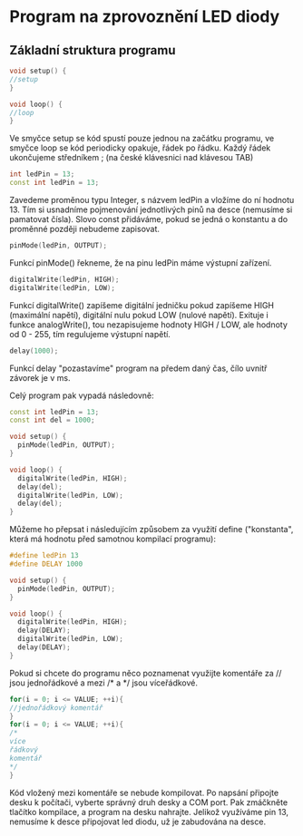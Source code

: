 # Program na zprovoznění LED diody
## Základní struktura programu
```cpp
void setup() {
//setup
}

void loop() {
//loop
}
```
Ve smyčce setup se kód spustí pouze jednou na začátku programu, ve smyčce loop se kód periodicky opakuje, řádek po řádku.
Každý řádek ukončujeme středníkem ; (na české klávesnici nad klávesou TAB)
```cpp
int ledPin = 13;
const int ledPin = 13;
```
Zavedeme proměnou typu Integer, s názvem ledPin a vložíme do ní hodnotu 13. Tím si usnadníme pojmenování jednotlivých pinů na desce (nemusíme si pamatovat čísla). Slovo const přidáváme, pokud se jedná o konstantu a do proměnné později nebudeme zapisovat.
```cpp
pinMode(ledPin, OUTPUT);
```
Funkcí pinMode() řekneme, že na pinu ledPin máme výstupní zařízení.
```cpp
digitalWrite(ledPin, HIGH);
digitalWrite(ledPin, LOW);
```
Funkcí digitalWrite() zapíšeme digitální jedničku pokud zapíšeme HIGH (maximální napětí), digitální nulu pokud LOW (nulové napětí). Exituje i funkce analogWrite(), tou nezapisujeme hodnoty HIGH / LOW, ale hodnoty od 0 - 255, tím regulujeme výstupní napětí.
```cpp
delay(1000);
```
Funkcí delay "pozastavíme" program na předem daný čas, čílo uvnitř závorek je v ms.

Celý program pak vypadá následovně:
```cpp
const int ledPin = 13;
const int del = 1000;

void setup() {
  pinMode(ledPin, OUTPUT);
}

void loop() {
  digitalWrite(ledPin, HIGH);
  delay(del);
  digitalWrite(ledPin, LOW);
  delay(del);    
}
```
Můžeme ho přepsat i následujícím způsobem za využití define ("konstanta", která má hodnotu před samotnou kompilací programu):
```cpp
#define ledPin 13
#define DELAY 1000

void setup() {
  pinMode(ledPin, OUTPUT);
}

void loop() {
  digitalWrite(ledPin, HIGH);
  delay(DELAY);
  digitalWrite(ledPin, LOW);
  delay(DELAY);    
}
```
Pokud si chcete do programu něco poznamenat využijte komentáře za // jsou jednořádkové a mezi /* a \*/ jsou víceřádkové.
```cpp
for(i = 0; i <= VALUE; ++i){
//jednořádkový komentář
}
for(i = 0; i <= VALUE; ++i){
/*
více
řádkový
komentář
*/
}
```
Kód vložený mezi komentáře se nebude kompilovat.
Po napsání připojte desku k počítači, vyberte správný druh desky a COM port.
Pak zmáčkněte tlačítko kompilace, a program na desku nahrajte.
Jelikož využíváme pin 13, nemusíme k desce připojovat led diodu, už je zabudována na desce.
